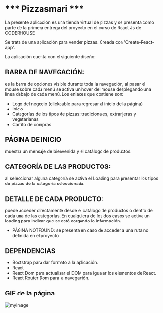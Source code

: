# *** Pizzasmari ***

La presente aplicación es una tienda virtual de pizzas y se presenta como parte de la primera entrega del proyecto en el curso de  React Js de CODERHOUSE

Se trata de una aplicación para vender pizzas. Creada con 'Create-React-app'.

La aplicación cuenta con el siguiente diseño:

## BARRA DE NAVEGACIÓN: 
es la barra de opciones visible durante toda la navegación, al pasar el mouse sobre cada menú se activa un hover del mouse desplegando una línea debajo de cada menú. Los enlaces que contiene son:

   - Logo del negocio (clickeable para regresar al inicio de la página)
   - Inicio
   - Categorías de los tipos de pizzas: tradicionales, extranjeras y vegetarianas
   - Carrito de compras

## PÁGINA DE INICIO 
muestra  un mensaje de bienvenida y el catálogo de productos.

## CATEGORÍA DE LAS PRODUCTOS: 
al seleccionar alguna categoría  se activa el Loading para presentar  los tipos de pizzas de la categoría seleccionada.

## DETALLE DE CADA PRODUCTO: 
puede acceder directamente desde el catálogo de productos o dentro de cada una de las categorías. En cualquiera de los dos casos se activa un loading para indicar que se está cargando la información.

* PÁGINA NOTFOUND: se presenta en caso de acceder a una ruta no definida en el proyecto

## DEPENDENCIAS
- Bootstrap para dar formato a la aplicación.
- React 
- React Dom para actualizar el DOM para igualar los elementos de React.
- React Router Dom para la navegación.

## GIF de la página
![myImage](https://drive.google.com/drive/folders/1yQ_OhuOB3KUmXQo2zhMVBDPkgmEkpCcp)
